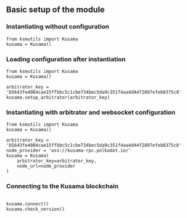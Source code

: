 ## Basic setup of the module

### Instantiating without configuration
```
from ksmutils import Kusama
kusama = Kusama()
```

### Loading configuration after instantiation
```
from ksmutils import Kusama
kusama = Kusama()

arbitrator_key = 'b5643fe4084cae15ffbbc5c1cbe734bec5da9c351f4aa4d44f2897efeb8375c8'
kusama.setup_arbitrator(arbitrator_key)
```

### Instantiating with arbitrator and websocket configuration
```
from ksmutils import Kusama
kusama = Kusama()

arbitrator_key = 'b5643fe4084cae15ffbbc5c1cbe734bec5da9c351f4aa4d44f2897efeb8375c8'
node_provider = 'wss://kusama-rpc.polkadot.io/'
kusama = Kusama(
    arbitrator_key=arbitrator_key,
    node_url=node_provider
)
```

### Connecting to the Kusama blockchain
```python

kusama.connect()
kusama.check_version()
```
